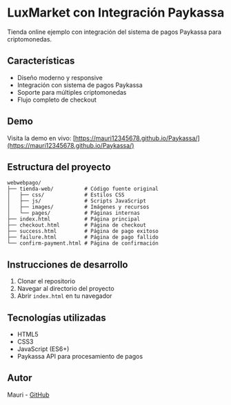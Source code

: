 # LuxMarket con Integración Paykassa

Tienda online ejemplo con integración del sistema de pagos Paykassa para criptomonedas.

## Características

- Diseño moderno y responsive
- Integración con sistema de pagos Paykassa
- Soporte para múltiples criptomonedas
- Flujo completo de checkout

## Demo

Visita la demo en vivo: [https://mauri12345678.github.io/Paykassa/](https://mauri12345678.github.io/Paykassa/)

## Estructura del proyecto

```
webwebpago/
├── tienda-web/          # Código fuente original
│   ├── css/             # Estilos CSS
│   ├── js/              # Scripts JavaScript
│   ├── images/          # Imágenes y recursos
│   └── pages/           # Páginas internas
├── index.html           # Página principal
├── checkout.html        # Página de checkout
├── success.html         # Página de pago exitoso
├── failure.html         # Página de pago fallido
└── confirm-payment.html # Página de confirmación
```

## Instrucciones de desarrollo

1. Clonar el repositorio
2. Navegar al directorio del proyecto
3. Abrir `index.html` en tu navegador

## Tecnologías utilizadas

- HTML5
- CSS3
- JavaScript (ES6+)
- Paykassa API para procesamiento de pagos

## Autor

Mauri - [GitHub](https://github.com/Mauri12345678)
